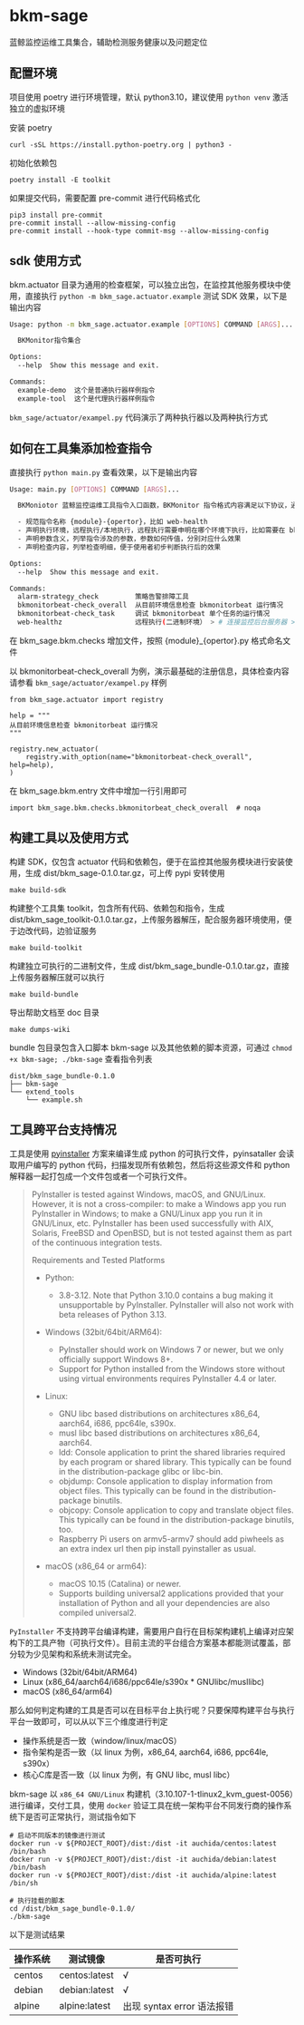 # bkm-sage
蓝鲸监控运维工具集合，辅助检测服务健康以及问题定位


## 配置环境

项目使用 poetry 进行环境管理，默认 python3.10，建议使用 `python venv` 激活独立的虚拟环境

安装 poetry
```
curl -sSL https://install.python-poetry.org | python3 -
```

初始化依赖包
```
poetry install -E toolkit
```

如果提交代码，需要配置 pre-commit 进行代码格式化
```
pip3 install pre-commit
pre-commit install --allow-missing-config
pre-commit install --hook-type commit-msg --allow-missing-config
```

## sdk 使用方式

bkm.actuator 目录为通用的检查框架，可以独立出包，在监控其他服务模块中使用，直接执行 `python -m bkm_sage.actuator.example` 测试 SDK 效果，以下是输出内容

```bash
Usage: python -m bkm_sage.actuator.example [OPTIONS] COMMAND [ARGS]...

  BKMonitor指令集合

Options:
  --help  Show this message and exit.

Commands:
  example-demo  这个是普通执行器样例指令
  example-tool  这个是代理执行器样例指令
```

`bkm_sage/actuator/exampel.py` 代码演示了两种执行器以及两种执行方式


## 如何在工具集添加检查指令

直接执行 `python main.py` 查看效果，以下是输出内容

```bash
Usage: main.py [OPTIONS] COMMAND [ARGS]...

  BKMoniotor 蓝鲸监控运维工具指令入口函数，BKMonitor 指令格式内容满足以下协议，通过 --help 查看指令详情

  - 规范指令名称 {module}-{opertor}，比如 web-health
  - 声明执行环境，远程执行/本地执行，远程执行需要申明在哪个环境下执行，比如需要在 bk-monitor-web 工程目录下执行
  - 声明参数含义，列举指令涉及的参数，参数如何传值，分别对应什么效果
  - 声明检查内容，列举检查明细，便于使用者初步判断执行后的效果

Options:
  --help  Show this message and exit.

Commands:
  alarm-strategy_check         策略告警排障工具
  bkmonitorbeat-check_overall  从目前环境信息检查 bkmonitorbeat 运行情况
  bkmonitorbeat-check_task     调试 bkmonitorbeat 单个任务的运行情况
  web-healthz                  远程执行(二进制环境） > # 连接监控后台服务器 > ssh...
```

在 bkm_sage.bkm.checks 增加文件，按照 {module}_{opertor}.py 格式命名文件

以 bkmonitorbeat-check_overall 为例，演示最基础的注册信息，具体检查内容请参看 `bkm_sage/actuator/exampel.py` 样例
```
from bkm_sage.actuator import registry

help = """
从目前环境信息检查 bkmonitorbeat 运行情况
"""

registry.new_actuator(
    registry.with_option(name="bkmonitorbeat-check_overall", help=help),
)
```

在 bkm_sage.bkm.entry 文件中增加一行引用即可
```
import bkm_sage.bkm.checks.bkmonitorbeat_check_overall  # noqa
```


## 构建工具以及使用方式

构建 SDK，仅包含 actuator 代码和依赖包，便于在监控其他服务模块进行安装使用，生成 dist/bkm_sage-0.1.0.tar.gz，可上传 pypi 安转使用
```
make build-sdk
```

构建整个工具集 toolkit，包含所有代码、依赖包和指令，生成 dist/bkm_sage_toolkit-0.1.0.tar.gz，上传服务器解压，配合服务器环境使用，便于边改代码，边验证服务
```
make build-toolkit
```

构建独立可执行的二进制文件，生成 dist/bkm_sage_bundle-0.1.0.tar.gz，直接上传服务器解压就可以执行
```
make build-bundle
```

导出帮助文档至 doc 目录
```
make dumps-wiki
```

bundle 包目录包含入口脚本 bkm-sage 以及其他依赖的脚本资源，可通过 `chmod +x bkm-sage; ./bkm-sage` 查看指令列表
```
dist/bkm_sage_bundle-0.1.0
├── bkm-sage
└── extend_tools
    └── example.sh
```

## 工具跨平台支持情况

工具是使用 [pyinstaller](https://github.com/pyinstaller/pyinstaller) 方案来编译生成 python 的可执行文件，pyinsataller 会读取用户编写的 python 代码，扫描发现所有依赖包，然后将这些源文件和 python 解释器一起打包成一个文件包或者一个可执行文件。

> PyInstaller is tested against Windows, macOS, and GNU/Linux. However, it is not a cross-compiler: to make a Windows app you run PyInstaller in Windows; to make a GNU/Linux app you run it in GNU/Linux, etc. PyInstaller has been used successfully with AIX, Solaris, FreeBSD and OpenBSD, but is not tested against them as part of the continuous integration tests.
> 
> Requirements and Tested Platforms
> 
> - Python:
>   - 3.8-3.12. Note that Python 3.10.0 contains a bug making it unsupportable by PyInstaller. PyInstaller will also not work with beta releases of Python 3.13.
> 
> - Windows (32bit/64bit/ARM64):
>   - PyInstaller should work on Windows 7 or newer, but we only officially support Windows 8+.
>   - Support for Python installed from the Windows store without using virtual environments requires PyInstaller 4.4 or later.
> 
> - Linux:
>   - GNU libc based distributions on architectures x86_64, aarch64, i686, ppc64le, s390x.
>   - musl libc based distributions on architectures x86_64, aarch64.
>   - ldd: Console application to print the shared libraries required by each program or shared library. This typically can be found in the distribution-package glibc or libc-bin.
>   - objdump: Console application to display information from object files. This typically can be found in the distribution-package binutils.
>   - objcopy: Console application to copy and translate object files. This typically can be found in the distribution-package binutils, too.
>   - Raspberry Pi users on armv5-armv7 should add piwheels as an extra index url then pip install pyinstaller as usual.
> 
> - macOS (x86_64 or arm64):
>   - macOS 10.15 (Catalina) or newer.
>   - Supports building universal2 applications provided that your installation of Python and all your dependencies are also compiled universal2.

`PyInstaller` 不支持跨平台编译构建，需要用户自行在目标架构建机上编译对应架构下的工具产物（可执行文件）。目前主流的平台组合方案基本都能测试覆盖，部分较为少见架构和系统未测试完全。
- Windows (32bit/64bit/ARM64)
- Linux (x86_64/aarch64/i686/ppc64le/s390x * GNUlibc/musllibc)
- macOS (x86_64/arm64)

那么如何判定构建的工具是否可以在目标平台上执行呢？只要保障构建平台与执行平台一致即可，可以从以下三个维度进行判定
- 操作系统是否一致（window/linux/macOS）
- 指令架构是否一致（以 linux 为例，x86_64, aarch64, i686, ppc64le, s390x）
- 核心C库是否一致（以 linux 为例，有 GNU libc, musl libc）

bkm-sage 以 `x86_64 GNU/Linux` 构建机（3.10.107-1-tlinux2_kvm_guest-0056）进行编译，交付工具，使用 `docker` 验证工具在统一架构平台不同发行商的操作系统下是否可正常执行，测试指令如下
```
# 启动不同版本的镜像进行测试
docker run -v ${PROJECT_ROOT}/dist:/dist -it auchida/centos:latest /bin/bash
docker run -v ${PROJECT_ROOT}/dist:/dist -it auchida/debian:latest /bin/bash
docker run -v ${PROJECT_ROOT}/dist:/dist -it auchida/alpine:latest /bin/sh

# 执行挂载的脚本
cd /dist/bkm_sage_bundle-0.1.0/
./bkm-sage
```

以下是测试结果

|操作系统|测试镜像|是否可执行|
|--|--|--|
|centos|centos:latest|√|
|debian|debian:latest|√|
|alpine|alpine:latest|出现 syntax error 语法报错|

